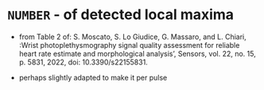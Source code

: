 # `NUMBER` - of detected local maxima
+   from Table 2 of: S. Moscato, S. Lo Giudice, G. Massaro, and L. Chiari, :Wrist photoplethysmography signal quality assessment for reliable heart rate estimate and morphological analysis’, Sensors, vol. 22, no. 15, p. 5831, 2022, doi: 10.3390/s22155831.
    
+   perhaps slightly adapted to make it per pulse
    
